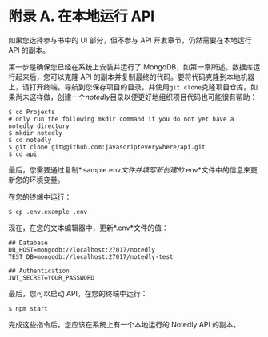 # 附录 A. 在本地运行 API

如果您选择参与书中的 UI 部分，但不参与 API 开发章节，仍然需要在本地运行 API 的副本。

第一步是确保您已经在系统上安装并运行了 MongoDB，如第一章所述。数据库运行起来后，您可以克隆 API 的副本并复制最终的代码。要将代码克隆到本地机器上，请打开终端，导航到您保存项目的目录，并使用`git clone`克隆项目仓库。如果尚未这样做，创建一个*notedly*目录以便更好地组织项目代码也可能很有帮助：

```
$ cd Projects
# only run the following mkdir command if you do not yet have a notedly directory
$ mkdir notedly
$ cd notedly
$ git clone git@github.com:javascripteverywhere/api.git
$ cd api
```

最后，您需要通过复制*.sample.env*文件并填写新创建的*.env*文件中的信息来更新您的环境变量。

在您的终端中运行：

```
$ cp .env.example .env
```

现在，在您的文本编辑器中，更新*.env*文件的值：

```
## Database
DB_HOST=mongodb://localhost:27017/notedly
TEST_DB=mongodb://localhost:27017/notedly-test

## Authentication
JWT_SECRET=YOUR_PASSWORD
```

最后，您可以启动 API。在您的终端中运行：

```
$ npm start
```

完成这些指令后，您应该在系统上有一个本地运行的 Notedly API 的副本。
